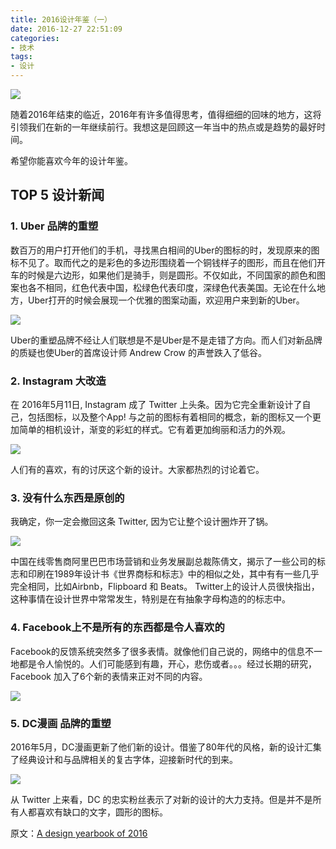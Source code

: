 ```yaml
---
title: 2016设计年鉴（一）
date: 2016-12-27 22:51:09
categories: 
- 技术
tags: 
- 设计
---
```


![](https://ww1.sinaimg.cn/large/006tNc79gw1fb7lx7m7srj31jk0ep42q.jpg)

随着2016年结束的临近，2016年有许多值得思考，值得细细的回味的地方，这将引领我们在新的一年继续前行。我想这是回顾这一年当中的热点或是趋势的最好时间。

希望你能喜欢今年的设计年鉴。

## TOP 5 设计新闻

### 1. Uber 品牌的重塑

数百万的用户打开他们的手机，寻找黑白相间的Uber的图标的时，发现原来的图标不见了。取而代之的是彩色的多边形围绕着一个铜钱样子的图形，而且在他们开车的时候是六边形，如果他们是骑手，则是圆形。不仅如此，不同国家的颜色和图案也各不相同，红色代表中国，松绿色代表印度，深绿色代表美国。无论在什么地方，Uber打开的时候会展现一个优雅的图案动画，欢迎用户来到新的Uber。

![](https://ww1.sinaimg.cn/large/006tNc79gw1fb7lxujjdrj318g0pntbq.jpg)

Uber的重塑品牌不经让人们联想是不是Uber是不是走错了方向。而人们对新品牌的质疑也使Uber的首席设计师 Andrew Crow 的声誉跌入了低谷。

### 2. Instagram 大改造

在 2016年5月11日, Instagram 成了 Twitter 上头条。因为它完全重新设计了自己，包括图标，以及整个App! 与之前的图标有着相同的概念，新的图标又一个更加简单的相机设计，渐变的彩虹的样式。它有着更加绚丽和活力的外观。

![](https://ww4.sinaimg.cn/large/006tNc79gw1fb7lyrl0j4j30m80dy3zm.jpg) 

人们有的喜欢，有的讨厌这个新的设计。大家都热烈的讨论着它。

### 3. 没有什么东西是原创的

我确定，你一定会撤回这条 Twitter, 因为它让整个设计圈炸开了锅。

![](https://ww2.sinaimg.cn/large/006tNc79gw1fb7lz2rirrj30i30eqabq.jpg)

中国在线零售商阿里巴巴市场营销和业务发展副总裁陈倩文，揭示了一些公司的标志和印刷在1989年设计书《世界商标和标志》中的相似之处，其中有有一些几乎完全相同，比如Airbnb，Flipboard 和 Beats。
Twitter上的设计人员很快指出，这种事情在设计世界中常常发生，特别是在有抽象字母构造的的标志中。

### 4. Facebook上不是所有的东西都是令人喜欢的

Facebook的反馈系统突然多了很多表情。就像他们自己说的，网络中的信息不一地都是令人愉悦的。人们可能感到有趣，开心，悲伤或者。。。经过长期的研究，Facebook 加入了6个新的表情来正对不同的内容。

![](https://ww2.sinaimg.cn/large/006tNc79gw1fb7lzhdg25j30hs05bwev.jpg)

### 5. DC漫画 品牌的重塑

2016年5月，DC漫画更新了他们新的设计。借鉴了80年代的风格，新的设计汇集了经典设计和与品牌相关的复古字体，迎接新时代的到来。

![](https://ww3.sinaimg.cn/large/006tNc79gw1fb7lznb17tj30rs0bkmxw.jpg)

从 Twitter 上来看，DC 的忠实粉丝表示了对新的设计的大力支持。但是并不是所有人都喜欢有缺口的文字，圆形的图标。

原文：[A design yearbook of 2016](https://uxplanet.org/a-design-yearbook-of-2016-22ff9c81bd8#.avxmvxojr)